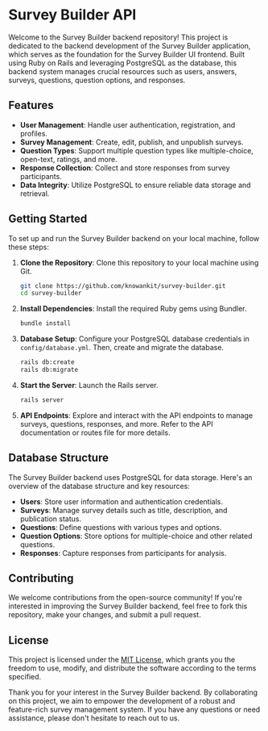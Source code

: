 # Survey Builder API

Welcome to the Survey Builder backend repository! This project is dedicated to the backend development of the Survey Builder application, which serves as the foundation for the Survey Builder UI frontend. Built using Ruby on Rails and leveraging PostgreSQL as the database, this backend system manages crucial resources such as users, answers, surveys, questions, question options, and responses.

## Features

- **User Management**: Handle user authentication, registration, and profiles.
- **Survey Management**: Create, edit, publish, and unpublish surveys.
- **Question Types**: Support multiple question types like multiple-choice, open-text, ratings, and more.
- **Response Collection**: Collect and store responses from survey participants.
- **Data Integrity**: Utilize PostgreSQL to ensure reliable data storage and retrieval.

## Getting Started

To set up and run the Survey Builder backend on your local machine, follow these steps:

1. **Clone the Repository**: Clone this repository to your local machine using Git.

   ```bash
   git clone https://github.com/knowankit/survey-builder.git
   cd survey-builder
   ```

2. **Install Dependencies**: Install the required Ruby gems using Bundler.

   ```bash
   bundle install
   ```

3. **Database Setup**: Configure your PostgreSQL database credentials in `config/database.yml`. Then, create and migrate the database.

   ```bash
   rails db:create
   rails db:migrate
   ```

4. **Start the Server**: Launch the Rails server.

   ```bash
   rails server
   ```

5. **API Endpoints**: Explore and interact with the API endpoints to manage surveys, questions, responses, and more. Refer to the API documentation or routes file for more details.

## Database Structure

The Survey Builder backend uses PostgreSQL for data storage. Here's an overview of the database structure and key resources:

- **Users**: Store user information and authentication credentials.
- **Surveys**: Manage survey details such as title, description, and publication status.
- **Questions**: Define questions with various types and options.
- **Question Options**: Store options for multiple-choice and other related questions.
- **Responses**: Capture responses from participants for analysis.

## Contributing

We welcome contributions from the open-source community! If you're interested in improving the Survey Builder backend, feel free to fork this repository, make your changes, and submit a pull request.

## License

This project is licensed under the [MIT License](LICENSE), which grants you the freedom to use, modify, and distribute the software according to the terms specified.

Thank you for your interest in the Survey Builder backend. By collaborating on this project, we aim to empower the development of a robust and feature-rich survey management system. If you have any questions or need assistance, please don't hesitate to reach out to us.

